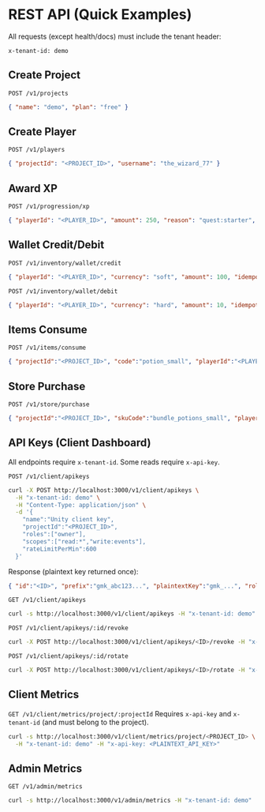 # REST API (Quick Examples)

All requests (except health/docs) must include the tenant header:
```
x-tenant-id: demo
```

## Create Project
`POST /v1/projects`
```json
{ "name": "demo", "plan": "free" }
```

## Create Player
`POST /v1/players`
```json
{ "projectId": "<PROJECT_ID>", "username": "the_wizard_77" }
```

## Award XP
`POST /v1/progression/xp`
```json
{ "playerId": "<PLAYER_ID>", "amount": 250, "reason": "quest:starter", "idempotencyKey": "xp-00001-abc" }
```

## Wallet Credit/Debit
`POST /v1/inventory/wallet/credit`
```json
{ "playerId": "<PLAYER_ID>", "currency": "soft", "amount": 100, "idempotencyKey": "op-123456", "reason": "purchase:small_pack" }
```
`POST /v1/inventory/wallet/debit`
```json
{ "playerId": "<PLAYER_ID>", "currency": "hard", "amount": 10, "idempotencyKey": "op-123457", "reason": "store:buy_item" }
```

## Items Consume
`POST /v1/items/consume`
```json
{ "projectId":"<PROJECT_ID>", "code":"potion_small", "playerId":"<PLAYER_ID>", "qty":1, "idempotencyKey":"item-consume-001", "reason":"use_in_battle" }
```

## Store Purchase
`POST /v1/store/purchase`
```json
{ "projectId":"<PROJECT_ID>", "skuCode":"bundle_potions_small", "playerId":"<PLAYER_ID>", "qty":1, "idempotencyKey":"order-0001-a", "reason":"promo:launch" }
```

## API Keys (Client Dashboard)

All endpoints require `x-tenant-id`. Some reads require `x-api-key`.

`POST /v1/client/apikeys`
```bash
curl -X POST http://localhost:3000/v1/client/apikeys \
  -H "x-tenant-id: demo" \
  -H "Content-Type: application/json" \
  -d '{
    "name":"Unity client key",
    "projectId":"<PROJECT_ID>",
    "roles":["owner"],
    "scopes":["read:*","write:events"],
    "rateLimitPerMin":600
  }'
```
Response (plaintext key returned once):
```json
{ "id":"<ID>", "prefix":"gmk_abc123...", "plaintextKey":"gmk_...", "roles":["owner"], "scopes":["read:*","write:events"] }
```

`GET /v1/client/apikeys`
```bash
curl -s http://localhost:3000/v1/client/apikeys -H "x-tenant-id: demo"
```

`POST /v1/client/apikeys/:id/revoke`
```bash
curl -X POST http://localhost:3000/v1/client/apikeys/<ID>/revoke -H "x-tenant-id: demo"
```

`POST /v1/client/apikeys/:id/rotate`
```bash
curl -X POST http://localhost:3000/v1/client/apikeys/<ID>/rotate -H "x-tenant-id: demo"
```

## Client Metrics

`GET /v1/client/metrics/project/:projectId`
Requires `x-api-key` and `x-tenant-id` (and must belong to the project).
```bash
curl -s http://localhost:3000/v1/client/metrics/project/<PROJECT_ID> \
  -H "x-tenant-id: demo" -H "x-api-key: <PLAINTEXT_API_KEY>"
```

## Admin Metrics

`GET /v1/admin/metrics`
```bash
curl -s http://localhost:3000/v1/admin/metrics -H "x-tenant-id: demo"
```
